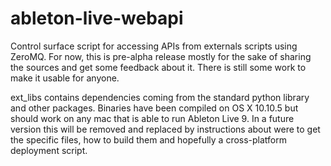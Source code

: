 # ableton-live-webapi
Control surface script for accessing APIs from externals scripts using ZeroMQ. For now, this is pre-alpha release mostly for the sake of sharing the sources and get some feedback about it. There is still some work to make it usable for anyone.


ext_libs contains dependencies coming from the standard python library and other packages. Binaries have been compiled on OS X 10.10.5 but should work on any mac that is able to run Ableton Live 9. In a future version this will be removed and replaced by instructions about were to get the specific files, how to build them and hopefully a cross-platform deployment script.
